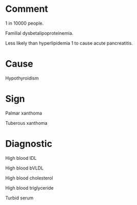 # Comment

1 in 10000 people.

Familial dysbetalipoproteinemia.

Less likely than hyperlipidemia 1 to cause acute pancreatitis.

# Cause

Hypothyroidism

# Sign

Palmar xanthoma

Tuberous xanthoma

# Diagnostic

High blood IDL

High blood bVLDL

High blood cholesterol

High blood triglyceride

Turbid serum

